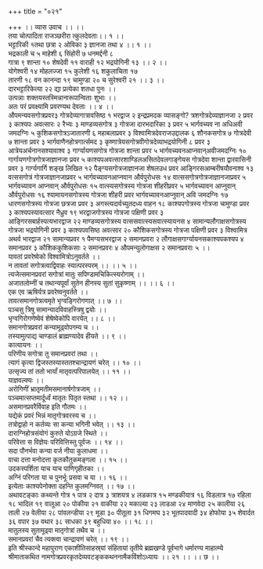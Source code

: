 +++
title = "०२१"

+++
।। व्यास उवाच ।। ।।  
तया चोत्पादिता राजञ्छरीरा त्कुलदेवताः।। १ ।।  
भट्टारिकी १तथा छत्रा २ ओविका ३ ज्ञानजा तथा ४ ।। १ ।।  
भद्रकाली च ५ माहेशी ६ सिंहोरी ७ धनमर्द्दनी ८  
गात्रा ९ शान्ता १० शेषदेवी ११ वाराही १२ भद्रयोगिनी १३ ।। २ ।।  
योगेश्वरी १४ मोहलज्जा १५ कुलेशी १६ शकुलाचिता १७  
तारणी १८ वन कानन्दा १९ चामुण्डा २० च सुरेश्वरी २१ ।। ३ ।।  
दारभट्टारिकेत्या २२ द्या प्रत्येका शतधा पुनः ।।  
उत्पन्नाः शक्तयस्तस्मिन्नानारूपान्विताः शुभाः ।।  
अतः परं प्रवक्ष्यामि प्रवरण्यथ देवताः ।। ४ ।।  
औपमन्यवसगोत्रप्रवर३ गोत्रदेव्यागात्रावसिष्ठ १ भरद्वाज २ इन्द्रप्रमदक व्यासङ्गो? त्रशगोत्रदेव्याज्ञानजा २ प्रवर ३ काश्यपः अवत्सारः २ रैभ्यः ३ माण्डव्यसगोत्र ३ गोत्रजा दारभदारिका ३ प्रवर ५ भार्गवच्यव ना अधिअवी जमदग्निः ५ कुशिकसगोत्रऽजातारणी ६ महाबलाप्रवर ३ विश्वामित्रदेवराजउद्दालक ६ शौनकसगोत्र ७ गोत्रदेवी ७ शान्ता प्रवर ३ भार्गवाणैनहोत्रगार्त्समद ३ कृष्णात्रेयसगोत्रवीगोत्रदेव्याभद्रयोगिनी ८ प्रवर ३ आत्रेयअर्चनानसश्यावाश्व ३ गार्ग्यायणसगोत्र गोत्रजा शान्ता प्रवर ५ भार्गवच्यवनआप्नवान्अवीजमदग्निः १० गार्गायणगोत्रगोत्रजाज्ञानजा प्रवर ५ काश्यपअवत्सारशाण्डिलअसितदेवलगाङ्गेयस गोत्रदेवा शान्ता द्वारवासिनी प्रवर ३ गार्ग्यगार्गि शङ्ख लिखित १२ पैङ्ग्यसगोत्रजाज्ञानजा शेषलउध प्रवर आङ्गिरसआम्बरीषयौवनाश्व १३ वत्ससगोत्रं गोत्रजाज्ञानजाप्रवर ५ भार्गवच्यावनआप्नवान और्वपुरोधसः १४ वात्ससगोत्रगोत्रजाज्ञानजाप्रवर ५ भार्गवच्यावन आप्नवान् और्वपुरोधसः १५ वात्स्यसगोत्रस्य गोत्रजा शीहरीप्रवर ५ भार्गवच्यावन आप्नुवान् और्वपुरोधसः १६ श्यामायनसगोत्रस्य गोत्रजा शीहरी प्रवर भार्गवच्यावनआप्नुवान् अवि जमदग्निः १७ धारणसगोत्रस्य गोत्रजा छत्रजा प्रवर ३ अगस्त्यदार्वच्युतदध्य वाहन १८ काश्यपगोत्रस्य गोत्रजा चामुण्डा प्रवर ३ काश्यपस्यावत्सार नैध्रुव १९ भरद्वाजगोत्रस्य गोत्रजा पक्षिणी प्रवर ३  
आङ्गिरसबार्हस्पत्यभारद्वाज २२ माण्डव्यसगोत्रस्य वत्ससवात्स्यसवात्स्यायनस ४ सामान्यलौगाक्षसगोत्रस्य गोत्रजा भद्रयोगिनी प्रवर ३ काश्यपवसिष्ठ अवत्सार २० कौशिकसगोत्रस्य गोत्रजा पक्षिणी प्रवर ३ विश्वामित्र अथर्व भारद्वाज २१ सामान्यप्रवर १ पैमग्यसभरद्वाज २ समानप्रवरा २ लौगाक्षसगार्ग्यायनसकाश्यपकश्यप ४ समानप्रवर ३ कौशिककुशिकसाः २ समानप्रवरः ४ औपमन्युलोगाक्षस २ समानप्रवराः ५ ।।  
यावतां प्रवरेष्वेको विश्वामित्रोऽनुवर्तते ।।  
न तावतां सगोत्रत्वाद्विवाहः स्यात्परस्परम् ।। ।। ५ ।।  
त्यजेत्समानप्रवरां सगोत्रां मातुः सपिण्डामचिकित्स्यरोगाम् ।।  
अजातलोम्नीं च तथान्यपूर्वां सुतेन हीनस्य सुतां सुकृष्णाम् ।। ।। ६ ।।  
एक एव ऋषिर्यत्र प्रवरेष्वनुवर्तते ।।  
तावत्समानगोत्रत्वमृते भृग्वङ्गिरोगणात् ।। ७ ।।  
पञ्चसु त्रिषु सामान्यादविवाहस्त्रिषु द्वयोः ।।  
भृग्वगिरोगणेष्वेवं शेषेष्वेकोपि वारयेत् ।। ८ ।।  
समानगोत्रप्रवरां कन्यामूढ्वोपगम्य च ।।  
तस्यामुत्पाद्य चाण्डालं ब्राह्मण्यादेव हीयते ।। ९ ।।  
कात्यायनः ।।  
परिणीय सगोत्रा तु समानप्रवरां तथा ।।  
त्यागं कृत्वा द्विजस्तस्यास्ततश्चान्द्रायणं चरेत् ।। १० ।।  
उत्सृज्य तां ततो भार्यां मातृवत्परिपालयेत् ।। ११ ।।  
याज्ञवल्क्यः ।।  
अरोगिणीं भ्रातृमतीमसमानार्षगोत्रजाम् ।।  
पञ्चमात्सप्तमार्दूर्ध्वं मातृतः पितृत स्तथा ।। १२ ।।  
असमानप्रवरैर्विवाह इति गौतमः ।।  
यद्येकं प्रवरं भिन्नं मातृगोत्रवरस्य च ।।  
तत्रोद्वाहो न कर्तव्यः सा कन्या भगिनी भवेत् ।। १३ ।।  
दाराग्निहोत्रसंयोगं कुरुते योऽग्रजे स्थिते ।।  
परिवेत्ता स विज्ञेयः परिवित्तिस्तु पूर्वजः ।। १४ ।।  
सदा पौनर्भवा कन्या वर्ज नीया कुलाधमा ।।  
वाचा दत्ता मनोदत्ता कृतकौतुकमङ्गला ।। १५ ।।  
उदकस्पर्शिता याच याच पाणिगृहीतका ।।  
अग्निं परिगता या च पुनर्भूः प्रसवा च या ।। १६ ।।  
इत्येताः काश्यपेनोक्ता दहन्ति कुलमग्निवत् ।। १७ ।।  
अथावटङ्काः कथ्यन्ते गोत्र १ पात्र २ दात्र ३ त्राशयत्र ४ लडकात्र १५ मण्डकीयात्र १६ विडलात्र १७ रहिला १८ भादिल १९ वालूआ २० पोकीया २१ वाकीया २२ मकाल्या २३ लाडआ २४ माणवेदा २५ कालीया २६ ताली २७ वेलीया २८ पांवलन्डीया २९ मूडा ३० पीतूला ३१ धिगमघ ३२ भूतपादवादी ३४ होफोया ३५ शेवार्दत ३६ वपार ३७ वथार ३८ साधका ३९ बहुधिया ४० ।। १८ ।।  
मातुलस्य सुतामूढ्वा मातृगोत्रां तथैव च ।।  
समानप्रवरां चैव त्यक्त्वा चान्द्रायणं चरेत् ।। १९ ।।  
इति श्रीस्कान्दे महापुराण एकाशीतिसाहस्र्यां संहितायां तृतीये ब्रह्मखण्डे पूर्वभागे धर्मारण्य माहात्म्ये श्रीमाताकथित नामगोत्रप्रवरकृतदेव्यवटङ्ककथननामैकविंशोऽध्यायः ।। २१ ।। ।। छ ।।